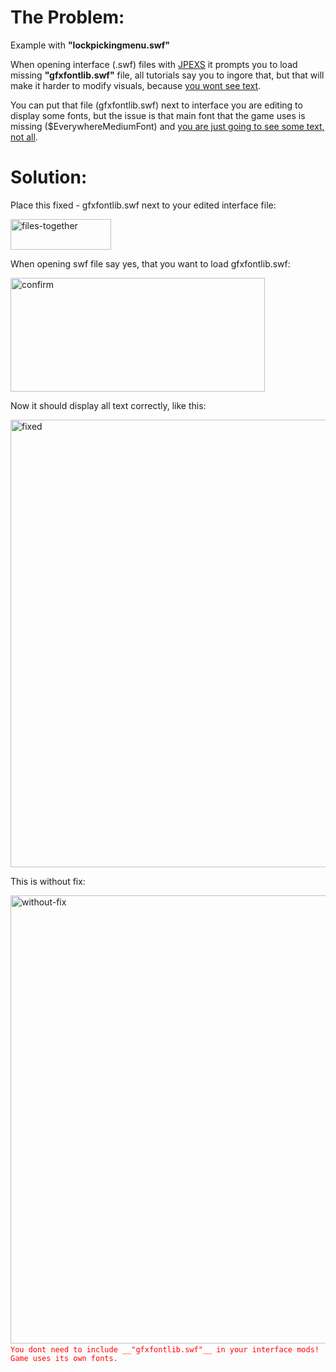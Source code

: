 # The Problem:

Example with __"lockpickingmenu.swf"__
 
  When opening interface (.swf) files with [JPEXS](https://github.com/jindrapetrik/jpexs-decompiler)
it prompts you to load missing __"gfxfontlib.swf"__ file,
all tutorials say you to ingore that, but that will make it harder to modify visuals,
because <ins>you wont see text</ins>.
 
You can put that file (gfxfontlib.swf) next to interface you are editing to display some fonts, 
but the issue is that main font that the game uses is missing ($EverywhereMediumFont)
and <ins>you are just going to see some text, not all</ins>.
 
# Solution:

Place this fixed - gfxfontlib.swf
next to your edited interface file:

<img width="161" height="49" alt="files-together" src="https://github.com/user-attachments/assets/3bbc2e4f-cc96-4ee8-9a92-812a6912d6b6" />
 
 
When opening swf file say yes, that you want to load gfxfontlib.swf:

<img width="407" height="182" alt="confirm" src="https://github.com/user-attachments/assets/368935b5-8ece-471c-8e1c-57be4d5a5a4a" />
 
 
Now it should display all text correctly, like this:

<img width="1274" height="716" alt="fixed" src="https://github.com/user-attachments/assets/cef35838-074f-4cd7-8539-fea37f342433" />
 
 
This is without fix:

<img width="1274" height="717" alt="without-fix" src="https://github.com/user-attachments/assets/aec443b3-867b-4f3f-bff5-601fffdd75ef" />

<code style="color : Red">
You dont need to include __"gfxfontlib.swf"__ in your interface mods!
Game uses its own fonts.
</code>
